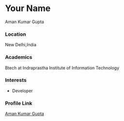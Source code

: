 # Your Name

Aman Kumar Gupta

### Location

New Delhi,India

### Academics

Btech at Indraprastha Institute of Information Technology

### Interests

- Developer

### Profile Link

[Aman Kumar Gupta](https://github.com/akg2000)
